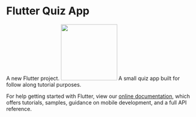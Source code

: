# Flutter Quiz App

A new Flutter project.
<img src="https://user-images.githubusercontent.com/48697774/107272300-7d132500-6a1b-11eb-9af0-9e995e60e401.PNG" width="150">
A small quiz app built for follow along tutorial purposes.


For help getting started with Flutter, view our
[online documentation](https://flutter.dev/docs), which offers tutorials,
samples, guidance on mobile development, and a full API reference.
